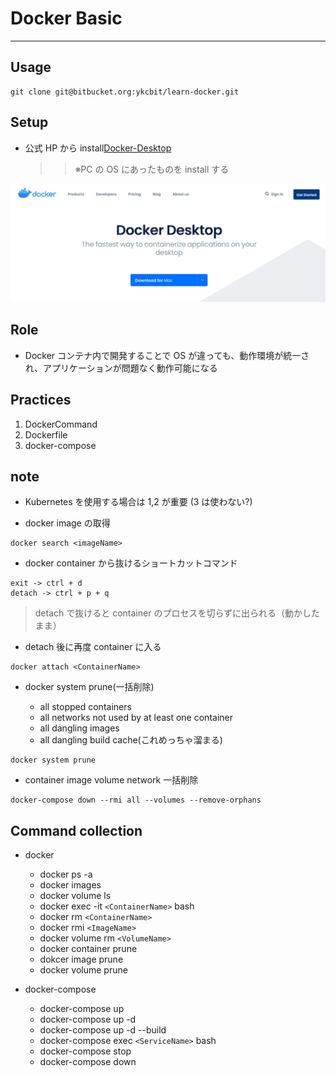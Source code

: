 # Docker Basic

---

## Usage

```
git clone git@bitbucket.org:ykcbit/learn-docker.git
```

## Setup

- 公式 HP から install[Docker-Desktop](https://www.docker.com/products/docker-desktop)
  > > ※PC の OS にあったものを install する

![docker-desktop](./images/docker.png)

## Role

- Docker コンテナ内で開発することで OS が違っても、動作環境が統一され、アプリケーションが問題なく動作可能になる

## Practices

1. DockerCommand
2. Dockerfile
3. docker-compose

## note

- Kubernetes を使用する場合は 1,2 が重要 (3 は使わない?)

- docker image の取得

```
docker search <imageName>
```

- docker container から抜けるショートカットコマンド

```
exit -> ctrl + d
detach -> ctrl + p + q
```

> detach で抜けると container のプロセスを切らずに出られる（動かしたまま）

- detach 後に再度 container に入る

```
docker attach <ContainerName>
```

- docker system prune(一括削除)

  - all stopped containers
  - all networks not used by at least one container
  - all dangling images
  - all dangling build cache(これめっちゃ溜まる)

```
docker system prune
```

- container image volume network 一括削除

```
docker-compose down --rmi all --volumes --remove-orphans
```

## Command collection

- docker

  - docker ps -a
  - docker images
  - docker volume ls
  - docker exec -it `<ContainerName>` bash
  - docker rm `<ContainerName>`
  - docker rmi `<ImageName>`
  - docker volume rm `<VolumeName>`
  - docker container prune
  - dokcer image prune
  - docker volume prune

- docker-compose

  - docker-compose up
  - docker-compose up -d
  - docker-compose up -d --build
  - docker-compose exec `<ServiceName>` bash
  - docker-compose stop
  - docker-compose down
